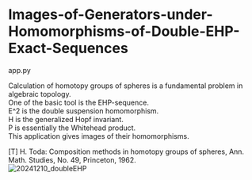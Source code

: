 # Images-of-Generators-under-Homomorphisms-of-Double-EHP-Exact-Sequences
app.py

Calculation of homotopy groups of spheres is a fundamental problem in algebraic topology.  
One of the basic tool is the EHP-sequence.  
E^2 is the double suspension homomorphism.  
H is the generalized Hopf invariant.  
P is essentially the Whitehead product.  
This application gives images of their homomorphisms.  

[T] H. Toda: Composition methods in homotopy groups of spheres, Ann. Math.  Studies, No. 49, Princeton, 1962.  
![20241210_doubleEHP](https://github.com/user-attachments/assets/3bda4455-a9bb-440e-a201-4c64ce2a9d10)
